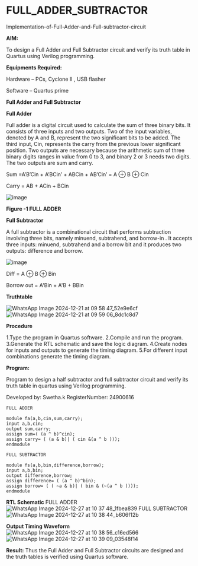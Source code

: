 # FULL_ADDER_SUBTRACTOR

Implementation-of-Full-Adder-and-Full-subtractor-circuit

**AIM:**

To design a Full Adder and Full Subtractor circuit and verify its truth table in Quartus using Verilog programming.

**Equipments Required:**

Hardware – PCs, Cyclone II , USB flasher

Software – Quartus prime

**Full Adder and Full Subtractor**

**Full Adder**

Full adder is a digital circuit used to calculate the sum of three binary bits. It consists of three inputs and two outputs. Two of the input variables, denoted by A and B, represent the two significant bits to be added. The third input, Cin, represents the carry from the previous lower significant position. Two outputs are necessary because the arithmetic sum of three binary digits ranges in value from 0 to 3, and binary 2 or 3 needs two digits. The two outputs are sum and carry.

Sum =A’B’Cin + A’BCin’ + ABCin + AB’Cin’ = A ⊕ B ⊕ Cin 

Carry = AB + ACin + BCin

![image](https://github.com/naavaneetha/FULL_ADDER_SUBTRACTOR/assets/154305477/0f30ba51-5ffb-4198-845f-18e054f675e7)

**Figure -1 FULL ADDER**

**Full Subtractor**

A full subtractor is a combinational circuit that performs subtraction involving three bits, namely minuend, subtrahend, and borrow-in . It accepts three inputs: minuend, subtrahend and a borrow bit and it produces two outputs: difference and borrow.

![image](https://github.com/naavaneetha/FULL_ADDER_SUBTRACTOR/assets/154305477/02b24f51-ab51-4304-9ad6-7b81ffc1ead5)

Diff = A ⊕ B ⊕ Bin 

Borrow out = A'Bin + A'B + BBin

**Truthtable**

![WhatsApp Image 2024-12-21 at 09 58 47_52e9e6cf](https://github.com/user-attachments/assets/3efbe0fa-d231-48d9-b455-38c87ca4b3a9)
![WhatsApp Image 2024-12-21 at 09 59 06_8dc1c8d7](https://github.com/user-attachments/assets/520081ec-95d5-4a6b-8431-f0a734b3b80d)


**Procedure**

1.Type the program in Quartus software. 2.Compile and run the program. 3.Generate the RTL schematic and save the logic diagram. 4.Create nodes for inputs and outputs to generate the timing diagram. 5.For different input combinations generate the timing diagram.

**Program:**

Program to design a half subtractor and full subtractor circuit and verify its truth table in quartus using Verilog programming.

Developed by:  Swetha.k  RegisterNumber:  24900616
```
FULL ADDER

module fa(a,b,cin,sum,carry);
input a,b,cin;
output sum,carry;
assign sum=( (a ^ b)^cin);
assign carry= ( (a & b)| ( cin &(a ^ b )));
endmodule

FULL SUBTRACTOR

module fs(a,b,bin,difference,borrow);
input a,b,bin;
output difference,borrow;
assign difference= ( (a ^ b)^bin);
assign borrow= ( ( ~a & b)| ( bin & (~(a ^ b ))));
endmodule
```


**RTL Schematic**
FULL ADDER
![WhatsApp Image 2024-12-27 at 10 37 48_1fbea839](https://github.com/user-attachments/assets/f67eb484-8a31-425a-8280-198d1c470e49)
FULL SUBTRACTOR
![WhatsApp Image 2024-12-27 at 10 38 44_b606f12b](https://github.com/user-attachments/assets/a8333b37-387e-4d41-b53d-99a08018c50a)

**Output Timing Waveform**
![WhatsApp Image 2024-12-27 at 10 38 56_c16ed566](https://github.com/user-attachments/assets/1b6e9d84-05aa-406d-a5a9-a24043c94f10)
![WhatsApp Image 2024-12-27 at 10 39 09_03548f14](https://github.com/user-attachments/assets/76dd7c9e-369a-4a1f-8b88-021f383f8816)


**Result:**
Thus the Full Adder and Full Subtractor circuits are designed and the truth tables is verified using Quartus software.



